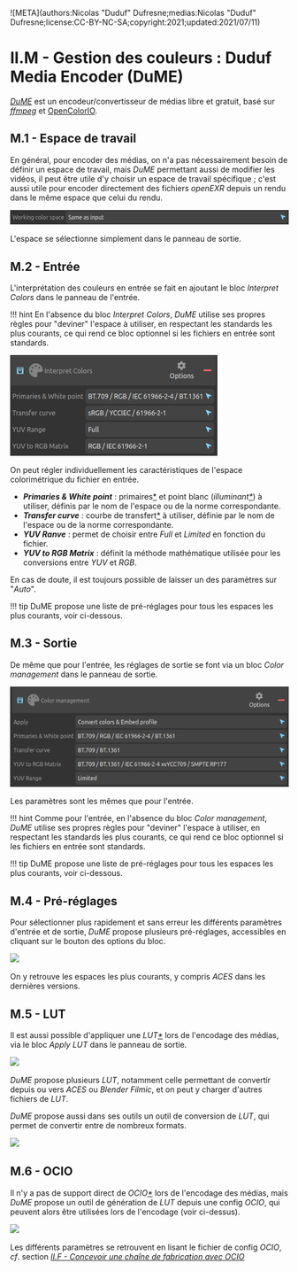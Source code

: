 ![META](authors:Nicolas "Duduf" Dufresne;medias:Nicolas "Duduf" Dufresne;license:CC-BY-NC-SA;copyright:2021;updated:2021/07/11)

# II.M - Gestion des couleurs : Duduf Media Encoder (DuME)

[*DuME*](https://rainboxlab.org/tools/dume/) est un encodeur/convertisseur de médias libre et gratuit, basé sur [*ffmpeg*](http://ffmpeg.org) et [OpenColorIO](http://opencolorio.org).

## M.1 - Espace de travail

En général, pour encoder des médias, on n'a pas nécessairement besoin de définir un espace de travail, mais *DuME* permettant aussi de modifier les vidéos, il peut être utile d'y choisir un espace de travail spécifique ; c'est aussi utile pour encoder directement des fichiers *openEXR* depuis un rendu dans le même espace que celui du rendu.

![](img/dume/working.png)

L'espace se sélectionne simplement dans le panneau de sortie.

## M.2 - Entrée

L'interprétation des couleurs en entrée se fait en ajoutant le bloc *Interpret Colors* dans le panneau de l'entrée.

!!! hint
    En l'absence du bloc *Interpret Colors*, *DuME* utilise ses propres règles pour "deviner" l'espace à utiliser, en respectant les standards les plus courants, ce qui rend ce bloc optionnel si les fichiers en entrée sont standards.

![](img/dume/input.png)

On peut régler individuellement les caractéristiques de l'espace colorimétrique du fichier en entrée.

- ***Primaries & White point*** : primaires[\*](ZZ-vocabulaire) et point blanc (*illuminant[\*](ZZ-vocabulaire)*) à utiliser, définis par le nom de l'espace ou de la norme correspondante.
- ***Transfer curve*** : courbe de transfert[\*](ZZ-vocabulaire) à utiliser, définie par le nom de l'espace ou de la norme correspondante.
- ***YUV Ranve*** : permet de choisir entre *Full* et *Limited* en fonction du fichier.
- ***YUV to RGB Matrix*** : définit la méthode mathématique utilisée pour les conversions entre *YUV* et *RGB*.

En cas de doute, il est toujours possible de laisser un des paramètres sur "*Auto*".

!!! tip
    DuME propose une liste de pré-réglages pour tous les espaces les plus courants, voir ci-dessous.

## M.3 - Sortie

De même que pour l'entrée, les réglages de sortie se font via un bloc *Color management* dans le panneau de sortie.

![](img/dume/output.png)

Les paramètres sont les mêmes que pour l'entrée.

!!! hint
    Comme pour l'entrée, en l'absence du bloc *Color management*, *DuME* utilise ses propres règles pour "deviner" l'espace à utiliser, en respectant les standards les plus courants, ce qui rend ce bloc optionnel si les fichiers en entrée sont standards.

!!! tip
    DuME propose une liste de pré-réglages pour tous les espaces les plus courants, voir ci-dessous.

## M.4 - Pré-réglages

Pour sélectionner plus rapidement et sans erreur les différents paramètres d'entrée et de sortie, *DuME* propose plusieurs pré-réglages, accessibles en cliquant sur le bouton des options du bloc.

![](http://dume.rxlab.guide/img/captures/blocks/color_presets.png)

On y retrouve les espaces les plus courants, y compris *ACES* dans les dernières versions.

## M.5 - LUT

Il est aussi possible d'appliquer une *LUT[\*](ZZ-vocabulaire.md)* lors de l'encodage des médias, via le bloc *Apply LUT* dans le panneau de sortie.

![](http://dume.rxlab.guide/img/captures/blocks/lut.png)

*DuME* propose plusieurs *LUT*, notamment celle permettant de convertir depuis ou vers *ACES* ou *Blender Filmic*, et on peut y charger d'autres fichiers de *LUT*.

*DuME* propose aussi dans ses outils un outil de conversion de *LUT*, qui permet de convertir entre de nombreux formats.

![](http://dume.rxlab.guide/img/captures/lut-converter.png)

## M.6 - OCIO

Il n'y a pas de support direct de *OCIO[\*](ZZ-vocabulaire.md)* lors de l'encodage des médias, mais *DuME* propose un outil de génération de *LUT* depuis une config *OCIO*, qui peuvent alors être utilisées lors de l'encodage (voir ci-dessus).

![](http://dume.rxlab.guide/img/captures/lut-baker.png)

Les différents paramètres se retrouvent en lisant le fichier de config *OCIO*, *cf*. section *[II.F - Concevoir une chaîne de fabrication avec OCIO](ocio.md)*